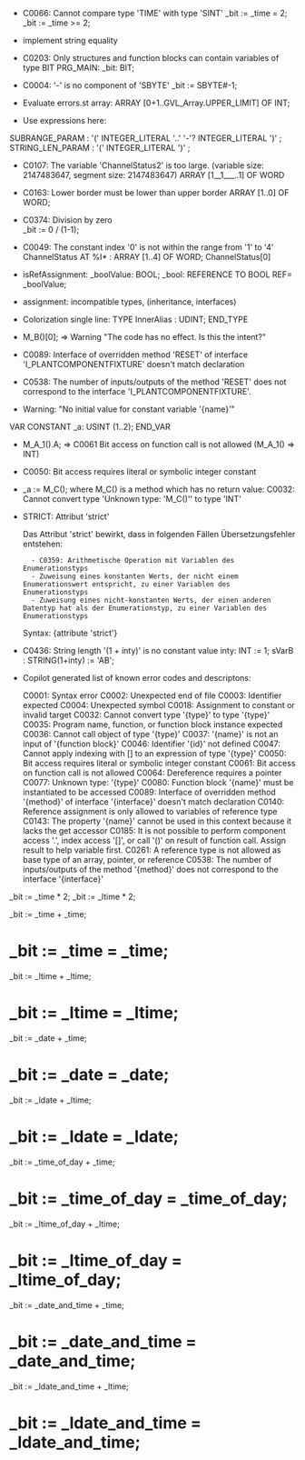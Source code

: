 - C0066: Cannot compare type 'TIME' with type 'SINT'
  _bit := _time = 2;
  _bit := _time >= 2;


- implement string equality

- C0203: Only structures and function blocks can contain variables of type BIT
  PRG_MAIN: _bit: BIT;

- C0004: '-' is no component of 'SBYTE'
  	_bit := SBYTE#-1;

- Evaluate errors.st
 array: ARRAY [0+1..GVL_Array.UPPER_LIMIT] OF INT;

- Use expressions here:

SUBRANGE_PARAM      : '(' INTEGER_LITERAL '..' '-'? INTEGER_LITERAL ')' ;
STRING_LEN_PARAM    : '(' INTEGER_LITERAL ')' ;

- C0107: The variable 'ChannelStatus2' is too large. (variable size: 2147483647, segment size: 2147483647)
ARRAY [1__1___..1] OF WORD

- C0163: Lower border must be lower than upper border
ARRAY [1..0] OF WORD;

- C0374: Division by zero	
_bit := 0 / (1-1);

- C0049: The constant index '0' is not within the range from '1' to '4'
ChannelStatus	AT %I* : ARRAY [1..4] OF WORD;
ChannelStatus[0]

- isRefAssignment: 
    _boolValue: BOOL;
    _bool: REFERENCE TO BOOL REF= _boolValue;

- assignment: incompatible types, (inheritance, interfaces)

- Colorization single line: TYPE InnerAlias : UDINT; END_TYPE

- M_B()[0]; => Warning "The code has no effect. Is this the intent?"

- C0089: Interface of overridden method 'RESET' of interface 'I_PLANTCOMPONENTFIXTURE' doesn't match declaration

- C0538: The number of inputs/outputs of the method 'RESET' does not correspond to the interface 'I_PLANTCOMPONENTFIXTURE'.

- Warning: "No initial value for constant variable '{name}'"

VAR CONSTANT
	_a: USINT (1..2);
END_VAR

- M_A_1().A; => C0061 Bit access on function call is not allowed (M_A_1() => INT)
- C0050: Bit access requires literal or symbolic integer constant

- _a := M_C(); where M_C() is a method which has no return value: C0032: Cannot convert type 'Unknown type: 'M_C()'' to type 'INT'


- STRICT:
    Attribut 'strict'

    Das Attribut 'strict' bewirkt, dass in folgenden Fällen Übersetzungsfehler entstehen:

        - C0359: Arithmetische Operation mit Variablen des Enumerationstyps
        - Zuweisung eines konstanten Werts, der nicht einem Enumerationswert entspricht, zu einer Variablen des Enumerationstyps
        - Zuweisung eines nicht-konstanten Werts, der einen anderen Datentyp hat als der Enumerationstyp, zu einer Variablen des Enumerationstyps

    Syntax: {attribute 'strict'}

- C0436: String length '(1 + inty)' is no constant value
  inty: INT := 1;
  sVarB : STRING(1+inty) := 'AB';

- Copilot generated list of known error codes and descriptons:

  C0001: Syntax error
  C0002: Unexpected end of file
  C0003: Identifier expected
  C0004: Unexpected symbol
  C0018: Assignment to constant or invalid target
  C0032: Cannot convert type '{type}' to type '{type}'
  C0035: Program name, function, or function block instance expected
  C0036: Cannot call object of type '{type}'
  C0037: '{name}' is not an input of '{function block}'
  C0046: Identifier '{id}' not defined
  C0047: Cannot apply indexing with [] to an expression of type '{type}'
  C0050: Bit access requires literal or symbolic integer constant
  C0061: Bit access on function call is not allowed
  C0064: Dereference requires a pointer
  C0077: Unknown type: '{type}'
  C0080: Function block '{name}' must be instantiated to be accessed
  C0089: Interface of overridden method '{method}' of interface '{interface}' doesn't match declaration
  C0140: Reference assignment is only allowed to variables of reference type
  C0143: The property '{name}' cannot be used in this context because it lacks the get accessor
  C0185: It is not possible to perform component access '.', index access '[]', or call '()' on result of function call. Assign result to help variable first.
  C0261: A reference type is not allowed as base type of an array, pointer, or reference
  C0538: The number of inputs/outputs of the method '{method}' does not correspond to the interface '{interface}'







_bit := _time * 2;
_bit := _ltime * 2;

_bit := _time + _time;
# _bit := _time = _time;

_bit := _ltime + _ltime;
# _bit := _ltime = _ltime;

_bit := _date + _time;
# _bit := _date = _date;

_bit := _ldate + _ltime;
# _bit := _ldate = _ldate;

_bit := _time_of_day + _time;
# _bit := _time_of_day = _time_of_day;

_bit := _ltime_of_day + _ltime;
# _bit := _ltime_of_day = _ltime_of_day;

_bit := _date_and_time + _time;
# _bit := _date_and_time = _date_and_time;

_bit := _ldate_and_time + _ltime;
# _bit := _ldate_and_time = _ldate_and_time;